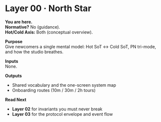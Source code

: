 # Layer 00 · North Star

**You are here.**  
**Normative?** No (guidance).  
**Hot/Cold Axis:** Both (conceptual overview).

**Purpose**  
Give newcomers a single mental model: Hot SoT ↔ Cold SoT, PN tri-mode, and how the studio breathes.

**Inputs**  
None.

**Outputs**  
- Shared vocabulary and the one-screen system map
- Onboarding routes (10m / 30m / 2h tours)

**Read Next**  
- **Layer 02** for invariants you must never break  
- **Layer 03** for the protocol envelope and event flow
